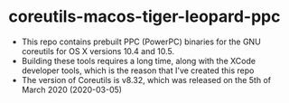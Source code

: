 # coreutils-macos-tiger-leopard-ppc

* This repo contains prebuilt PPC (PowerPC) binaries for the GNU coreutils for OS X versions 10.4 and 10.5.
* Building these tools requires a long time, along with the XCode developer tools, which is the reason that I've created this repo
* The version of Coreutils is v8.32, which was released on the 5th of March 2020 (2020-03-05)
